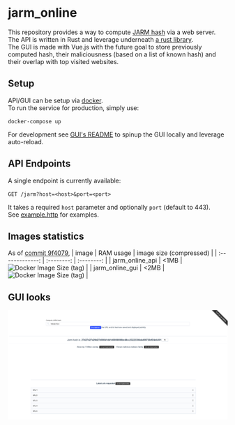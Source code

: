 # jarm_online
This repository provides a way to compute [JARM hash](https://github.com/salesforce/jarm) via a web server.  
The API is written in Rust and leverage underneath [a rust library](https://github.com/Hugo-C/rustJarm).  
The GUI is made with Vue.js with the future goal to store previously computed hash, their maliciousness (based on a list of known hash) and their overlap with top visited websites.

## Setup
API/GUI can be setup via [docker](docker-compose.yml).  
To run the service for production, simply use:
```shell
docker-compose up
```
For development see [GUI's README](jarm_online_gui/README.md) to spinup the GUI locally and leverage auto-reload.

## API Endpoints
A single endpoint is currently available:
````http request
GET /jarm?host=<host>&port=<port>
````
It takes a required `host` parameter and optionally `port` (default to 443).  
See [example.http](examples.http) for examples.

## Images statistics
As of [commit 9f4079](https://github.com/Hugo-C/jarm-online/commit/9f4079fe5b31c08626294b56458e49238fd2430b), 
| image           | RAM usage  | image size (compressed) |
| :-------------: | :--------: | :--------: |
| jarm_online_api | <1MB       | ![Docker Image Size (tag)](https://img.shields.io/docker/image-size/hugocker/jarm_online_api/latest?style=flat-square)     |
| jarm_online_gui | <2MB       | ![Docker Image Size (tag)](https://img.shields.io/docker/image-size/hugocker/jarm_online_gui/latest?style=flat-square)     |

## GUI looks
![](Doc/website_current_look.png)